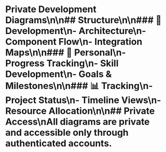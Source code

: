 # Private Development Diagrams\n\n## Structure\n\n### 🎯 Development\n- Architecture\n- Component Flow\n- Integration Maps\n\n### 👤 Personal\n- Progress Tracking\n- Skill Development\n- Goals & Milestones\n\n### 📊 Tracking\n- Project Status\n- Timeline Views\n- Resource Allocation\n\n## Private Access\nAll diagrams are private and accessible only through authenticated accounts.
